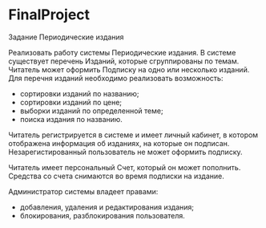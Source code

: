 # FinalProject
Задание
Периодические издания

Реализовать работу системы Периодические издания. В системе существует перечень Изданий, которые сгруппированы по темам. Читатель может оформить Подписку на одно или несколько изданий. Для перечня изданий необходимо реализовать возможность:

* сортировки изданий по названию;
* сортировки изданий по цене;
* выборки изданий по определенной теме;
* поиска издания по названию.

Читатель регистрируется в системе и имеет личный кабинет, в котором отображена информация об изданиях, на которые он подписан. Незарегистированный пользователь не может оформить подписку.

Читатель имеет персональный Счет, который он может пополнить. Средства со счета снимаются во время подписки на издание.

Администратор системы владеет правами:

* добавления, удаления и редактирования издания;
* блокирования, разблокирования пользователя.
